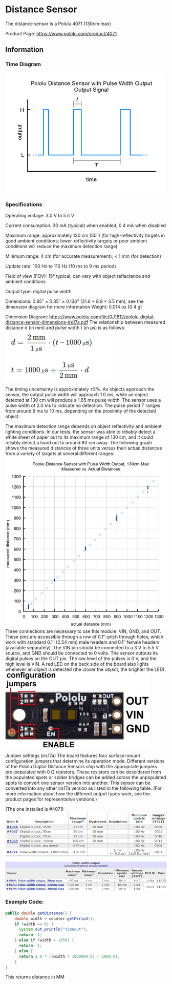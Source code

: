 # Distance Sensor
The distance sensor is a Polulu 4071 (130cm max)

Product Page: https://www.pololu.com/product/4071


## Information
### Time Diagram
![alt text](image-1.png)
### Specifications
Operating voltage: 3.0 V to 5.5 V

Current consumption: 30 mA (typical) when enabled, 0.4 mA when disabled

Maximum range: approximately 130 cm (50″) (for high-reflectivity targets in good ambient conditions; lower-reflectivity targets or poor ambient conditions will reduce the maximum detection range)

Minimum range: 4 cm (for accurate measurement); < 1 mm (for detection)

Update rate: 100 Hz to 110 Hz (10 ms to 9 ms period)

Field of view (FOV): 15° typical; can vary with object reflectance and ambient conditions

Output type: digital pulse width

Dimensions: 0.85″ × 0.35″ × 0.136″ (21.6 × 8.9 × 3.5 mm); see the dimension diagram for more information
Weight: 0.014 oz (0.4 g)

Dimension Diagram: https://www.pololu.com/file/0J1812/pololu-digital-distance-sensor-dimensions-irs17a.pdf
The relationship between measured distance d (in mm) and pulse width t (in µs) is as follows:
![alt text](image-2.png)

The timing uncertainty is approximately ±5%. As objects approach the sensor, the output pulse width will approach 1.0 ms, while an object detected at 130 cm will produce a 1.65 ms pulse width. The sensor uses a pulse width of 2.0 ms to indicate no detection. The pulse period T ranges from around 9 ms to 10 ms, depending on the proximity of the detected object.

The maximum detection range depends on object reflectivity and ambient lighting conditions. In our tests, the sensor was able to reliably detect a white sheet of paper out to its maximum range of 130 cm, and it could reliably detect a hand out to around 80 cm away. The following graph shows the measured distances of three units versus their actual distances from a variety of targets at several different ranges:
![alt text](image.png)
Three connections are necessary to use this module: VIN, GND, and OUT. These pins are accessible through a row of 0.1″-pitch through holes, which work with standard 0.1″ (2.54 mm) male headers and 0.1″ female headers (available separately). The VIN pin should be connected to a 3 V to 5.5 V source, and GND should be connected to 0 volts. The sensor outputs its digital pulses on the OUT pin. The low level of the pulses is 0 V, and the high level is VIN. A red LED on the back side of the board also lights whenever an object is detected (the closer the object, the brighter the LED).
![alt text](image-3.png)

Jumper settings (irs17a)
The board features four surface-mount configuration jumpers that determine its operation mode. Different versions of the Pololu Digital Distance Sensors ship with the appropriate jumpers pre-populated with 0 Ω resistors. These resistors can be desoldered from the populated spots or solder bridges can be added across the unpopulated spots to convert one sensor version into another. This sensor can be converted into any other irs17a version as listed in the following table. (For more information about how the different output types work, see the product pages for representative versions.)

(The one installed is #4071)
![alt text](image-4.png)

![alt text](image-5.png)

### Example Code:
```java
public double getDistance() {
    double width = counter.getPeriod();
    if (width == 0) {
      System.out.println("timeout");
      return -1;
    } else if (width > 1850) {
      return -1;
    } else {
      return 2.0 * ((width * 1000000.0) - 1000.0);
    }
}
```
This returns distance in MM
